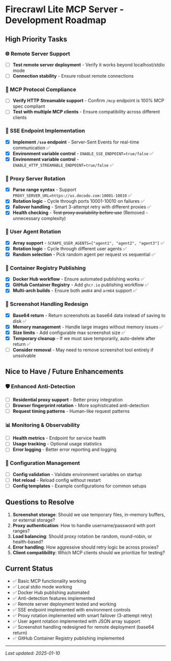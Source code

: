 # Firecrawl Lite MCP Server - Development Roadmap

## High Priority Tasks

### 🌐 Remote Server Support
- [ ] **Test remote server deployment** - Verify it works beyond localhost/stdio mode
- [ ] **Connection stability** - Ensure robust remote connections

### 🔌 MCP Protocol Compliance  
- [ ] **Verify HTTP Streamable support** - Confirm `/mcp` endpoint is 100% MCP spec compliant
- [ ] **Test with multiple MCP clients** - Ensure compatibility across different clients

### 📡 SSE Endpoint Implementation
- [x] **Implement `/sse` endpoint** - Server-Sent Events for real-time communication ✅
- [x] **Environment variable control** - `ENABLE_SSE_ENDPOINT=true/false` ✅
- [x] **Environment variable control** - `ENABLE_HTTP_STREAMABLE_ENDPOINT=true/false` ✅ 

### 🔄 Proxy Server Rotation
- [x] **Parse range syntax** - Support `PROXY_SERVER_URL=https://us.decodo.com:10001-10010` ✅
- [x] **Rotation logic** - Cycle through ports 10001-10010 on failures ✅
- [x] **Failover handling** - Smart 3-attempt retry with different proxies ✅
- [x] **Health checking** - ~~Test proxy availability before use~~ (Removed - unnecessary complexity)

### 👤 User Agent Rotation  
- [x] **Array support** - `SCRAPE_USER_AGENTS=["agent1", "agent2", "agent3"]` ✅
- [x] **Rotation logic** - Cycle through different user agents ✅
- [x] **Random selection** - Pick random agent per request vs sequential ✅

### 🐳 Container Registry Publishing
- [x] **Docker Hub workflow** - Ensure automated publishing works ✅ 
- [x] **GitHub Container Registry** - Add `ghcr.io` publishing workflow ✅
- [x] **Multi-arch builds** - Ensure both `amd64` and `arm64` support ✅

### 📸 Screenshot Handling Redesign
- [x] **Base64 return** - Return screenshots as base64 data instead of saving to disk ✅
- [x] **Memory management** - Handle large images without memory issues ✅ 
- [x] **Size limits** - Add configurable max screenshot size ✅
- [x] **Temporary cleanup** - If we must save temporarily, auto-delete after return ✅
- [ ] **Consider removal** - May need to remove screenshot tool entirely if unsolvable

## Nice to Have / Future Enhancements

### 🛡️ Enhanced Anti-Detection
- [ ] **Residential proxy support** - Better proxy integration
- [ ] **Browser fingerprint rotation** - More sophisticated anti-detection
- [ ] **Request timing patterns** - Human-like request patterns

### 📊 Monitoring & Observability  
- [ ] **Health metrics** - Endpoint for service health
- [ ] **Usage tracking** - Optional usage statistics
- [ ] **Error logging** - Better error reporting and logging

### 🔧 Configuration Management
- [ ] **Config validation** - Validate environment variables on startup
- [ ] **Hot reload** - Reload config without restart
- [ ] **Config templates** - Example configurations for common setups

## Questions to Resolve

1. **Screenshot storage**: Should we use temporary files, in-memory buffers, or external storage?
2. **Proxy authentication**: How to handle username/password with port ranges?
3. **Load balancing**: Should proxy rotation be random, round-robin, or health-based?
4. **Error handling**: How aggressive should retry logic be across proxies?
5. **Client compatibility**: Which MCP clients should we prioritize for testing?

## Current Status
- ✅ Basic MCP functionality working
- ✅ Local stdio mode working  
- ✅ Docker Hub publishing automated
- ✅ Anti-detection features implemented
- ✅ Remote server deployment tested and working
- ✅ SSE endpoint implemented with environment controls
- ✅ Proxy rotation implemented with smart failover (3-attempt retry)
- ✅ User agent rotation implemented with JSON array support
- ✅ Screenshot handling redesigned for remote deployment (base64 return)
- ✅ GitHub Container Registry publishing implemented

---
*Last updated: 2025-01-10*